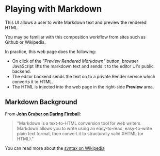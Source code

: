 # Playing with Markdown

This UI allows a user to write Markdown text and preview the rendered HTML.

You may be familiar with this composition workflow from sites such as Github
or Wikipedia.

In practice, this web page does the following:

* On click of the *"Preview Rendered Markdown"* button, browser JavaScript
  lifts the markdown text and sends it to the editor UI's public backend.
* The editor backend sends the text on to a private Render service which
  converts it to HTML.
* The HTML is injected into the web page in the right-side **Preview** area.

## Markdown Background

From **[John Gruber on Daring Fireball](https://daringfireball.net/projects/markdown/)**:

> "Markdown is a text-to-HTML conversion tool for web writers. Markdown allows
> you to write using an easy-to-read, easy-to-write plain text format, then
> convert it to structurally valid XHTML (or HTML)."

You can read more about the [syntax on Wikipedia](https://en.wikipedia.org/wiki/Markdown)